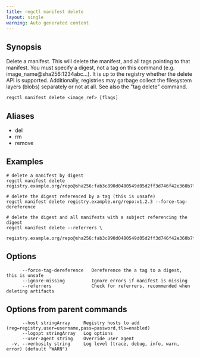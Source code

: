 ```yaml
---
title: regctl manifest delete
layout: single
warning: Auto generated content
---
```


## Synopsis

Delete a manifest. This will delete the manifest, and all tags pointing to that
manifest. You must specify a digest, not a tag on this command (e.g. 
image_name@sha256:1234abc...). It is up to the registry whether the delete
API is supported. Additionally, registries may garbage collect the filesystem
layers (blobs) separately or not at all. See also the "tag delete" command.

```shell
regctl manifest delete <image_ref> [flags]
```

## Aliases

- del
- rm
- remove

## Examples

```shell
# delete a manifest by digest
regctl manifest delete registry.example.org/repo@sha256:fab3c890d0480549d05d2ff3d746f42e360b7f0e3fe64bdf39fc572eab94911b

# delete the digest referenced by a tag (this is unsafe)
regctl manifest delete registry.example.org/repo:v1.2.3 --force-tag-dereference

# delete the digest and all manifests with a subject referencing the digest
regctl manifest delete --referrers \
  registry.example.org/repo@sha256:fab3c890d0480549d05d2ff3d746f42e360b7f0e3fe64bdf39fc572eab94911b
```

## Options

```text
      --force-tag-dereference   Dereference the a tag to a digest, this is unsafe
      --ignore-missing          Ignore errors if manifest is missing
      --referrers               Check for referrers, recommended when deleting artifacts
```

## Options from parent commands

```text
      --host stringArray     Registry hosts to add (reg=registry,user=username,pass=password,tls=enabled)
      --logopt stringArray   Log options
      --user-agent string    Override user agent
  -v, --verbosity string     Log level (trace, debug, info, warn, error) (default "WARN")
```
